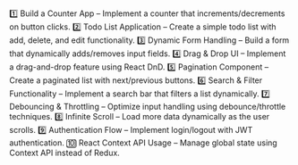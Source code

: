 1️⃣ Build a Counter App – Implement a counter that increments/decrements on button clicks.
2️⃣ Todo List Application – Create a simple todo list with add, delete, and edit functionality.
3️⃣ Dynamic Form Handling – Build a form that dynamically adds/removes input fields.
4️⃣ Drag & Drop UI – Implement a drag-and-drop feature using React DnD.
5️⃣ Pagination Component – Create a paginated list with next/previous buttons.
6️⃣ Search & Filter Functionality – Implement a search bar that filters a list dynamically.
7️⃣ Debouncing & Throttling – Optimize input handling using debounce/throttle techniques.
8️⃣ Infinite Scroll – Load more data dynamically as the user scrolls.
9️⃣ Authentication Flow – Implement login/logout with JWT authentication.
🔟 React Context API Usage – Manage global state using Context API instead of Redux.